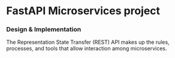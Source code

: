 # FastAPI Microservices project


### Design & Implementation
The Representation State Transfer (REST) API makes up the rules, processes, and tools that allow interaction among microservices.